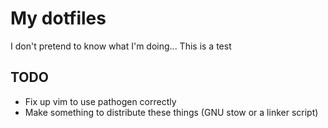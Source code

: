 # My dotfiles

I don't pretend to know what I'm doing...
This is a test

## TODO
- Fix up vim to use pathogen correctly
- Make something to distribute these things (GNU stow or a linker script)
